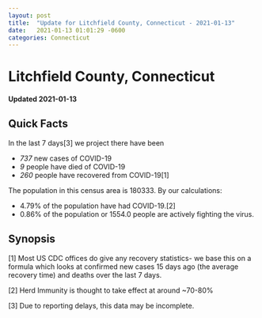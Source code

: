 ```yaml
---
layout: post
title:  "Update for Litchfield County, Connecticut - 2021-01-13"
date:   2021-01-13 01:01:29 -0600
categories: Connecticut
---
```


# Litchfield County, Connecticut
#### Updated 2021-01-13

## Quick Facts

In the last 7 days[3] we project there have been
- *737* new cases of COVID-19
- *9* people have died of COVID-19
- *260* people have recovered from COVID-19[1]

The population in this census area is 180333. By our calculations:
- 4.79% of the population have had COVID-19.[2]
- 0.86% of the population or 1554.0 people are actively fighting the virus.

## Synopsis




[1] Most US CDC offices do give any recovery statistics- we base this on a formula which looks at confirmed new cases
15 days ago (the average recovery time) and deaths over the last 7 days.

[2] Herd Immunity is thought to take effect at around ~70-80%

[3] Due to reporting delays, this data may be incomplete.
 
    